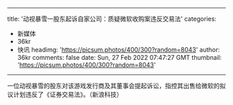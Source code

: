 
---
title: '动视暴雪一股东起诉自家公司：质疑微软收购案违反交易法'
categories: 
 - 新媒体
 - 36kr
 - 快讯
headimg: 'https://picsum.photos/400/300?random=8043'
author: 36kr
comments: false
date: Sun, 27 Feb 2022 07:47:27 GMT
thumbnail: 'https://picsum.photos/400/300?random=8043'
---

<div>   
一位动视暴雪的股东对该游戏发行商及其董事会提起诉讼，指控其出售给微软的拟议计划违反了《证券交易法》。（新浪科技）  
</div>
            